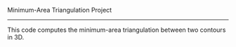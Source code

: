 Minimum-Area Triangulation Project

---------------------------------------------------------------------------------------------------------------------------------------------------------------------------------------------

This code computes the minimum-area triangulation between two contours in 3D.
